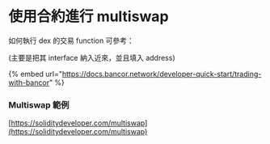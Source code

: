 # 使用合約進行 multiswap

如何執行 dex 的交易 function 可參考：

(主要是把其 interface 納入近來，並且填入 address)

{% embed url="https://docs.bancor.network/developer-quick-start/trading-with-bancor" %}





### Multiswap 範例

[https://soliditydeveloper.com/multiswap](https://soliditydeveloper.com/multiswap)

